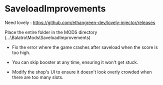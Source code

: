 # SaveloadImprovements
Need lovely : https://github.com/ethangreen-dev/lovely-injector/releases

Place the entire folder in the MODS directory  (...\Balatro\Mods\SaveloadImprovements)

- Fix the error where the game crashes after saveload when the score is too high.

- You can skip booster at any time, ensuring it won't get stuck.

- Modify the shop's UI to ensure it doesn't look overly crowded when there are too many slots.
